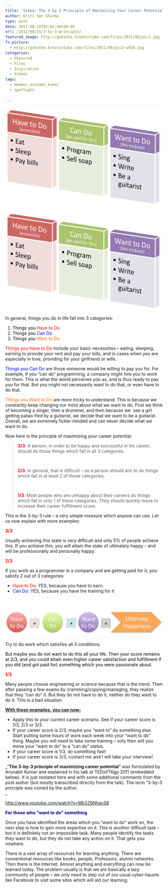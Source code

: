 ```yaml
---
title: 'Video: The 3-by-3 Principle of Maximizing Your Career Potential'
author: Kriti Sen Sharma
type: post
date: 2011-08-15T02:01:44+00:00
url: /2011/08/15/3-by-3-principle/
featured_image: http://gohatke.kreativlabs.com/files/2011/08/pic1.jpg
fs-picture:
  - http://gohatke.kreativlabs.com/files/2011/08/pic2-w450.jpg
categories:
  - Featured
  - Films
  - Inspiration
  - Videos
tags:
  - member_arunabh_kumar
  - spotlight

---
```

![3-by-3 Principle](https://raw.githubusercontent.com/kritisen/gohatke/main/content/images/2011/08/pic1.jpg)

![3-by-3 Principle](https://raw.githubusercontent.com/kritisen/gohatke/main/content/images/2011/08/pic1.jpg)

In general, things you do in life fall into 3 categories:

  1. <span style="color: #ff0000;"><span style="color: #000000;">Things you</span> Have to Do</span>
  2. <span style="color: #0000ff;"><span style="color: #000000;">Things you</span> Can Do</span>
  3. <span style="color: #ff6600;"><span style="color: #000000;">Things you</span> Want to Do</span><span style="color: #ff0000;"><br style="color: #ff6600;" /></span>

<span style="color: #ff0000;">Things you Have to Do</span> include your basic necessities &#8211; eating, sleeping, earning to provide your rent and pay your bills, and in cases when you are especially in love, providing for your girlfriend or wife.

<span style="color: #0000ff;"><!--more--></span>

<span style="color: #0000ff;">Things you Can Do</span> are those someone would be willing to pay you for. For example, if you &#8220;can do&#8221; programming, a company might hire you to work for them. This is what the world perceives you as, and is thus ready to pay you for that. But you might not necessarily want to do that, or even have to do that.

<span style="color: #ff6600;">Things you Want to Do</span> are more tricky to understand. This is because we constantly keep changing our mind about what we want to do. First we think of becoming a singer, then a drummer, and then because we  see a girl getting patao-fied by a guitarist, we decide that we want to be a guitarist. Overall, we are extremely fickle-minded and can never decide what we want to do.

Now here is the principle of maximizing your career potential:

> **<span style="color: #ff0000;">3/3</span>**: A person, in order to be happy and successful in his career, should do those things which fall in all 3 categories.
> 
> &nbsp;
> 
> **<span style="color: #ff0000;">2/3</span>**: In general, that is difficult &#8211; so a person should aim to do things which fall in at least 2 of these categories.
> 
> &nbsp;
> 
> **<span style="color: #ff0000;">1/3</span>**: Most people who are unhappy about their careers do things which fall in only 1 of these categories. They should quickly move to increase their career fulfillment score.

This is the 3-by-3 rule &#8211; a very simple measure which anyone can use. Let us now explain with more examples:

**<span style="color: #ff0000;">3/3</span>**

Usually achieving this state is very difficult and only 5% of people achieve this. If you achieve this, you will attain the state of ultimately happy &#8211; and will be professionally and personally happy.

**<span style="color: #ff0000;">2/3</span>**

If you work as a programmer in a company and are getting paid for it, you satisfy 2 out of 3 categories:

  * <span style="color: #ff0000;">Have to Do</span>: YES, because you have to earn.
  * <span style="color: #0000ff;">Can Do</span>: YES, because you have the training for it

&nbsp;

![3-by3-Rule](https://raw.githubusercontent.com/kritisen/gohatke/main/content/images/2011/08/pic2.jpg) <figcaption id="caption-attachment-90" class="wp-caption-text">Try to do work which satisfies all 3 conditions.</figcaption></figure>

<span style="color: #ff6600;"><span style="color: #000000;">But maybe you do not want to do this all your life. Then your score remains at 2/3, and you could attain even higher career satisfaction and fulfillment if you did (and got paid for) something which you were passionate about.</span></span>

**<span style="color: #ff0000;">1/3</span>**

Many people choose engineering or science because that is the trend. Then after passing a few exams by cramming/copying/managing, they realize that they &#8220;can do&#8221; it. But they do not have to do it, neither do they want to do it. This is a bad situation.

**<span style="text-decoration: underline;">With these examples, you can now:</span>**

  * Apply this to your current career scenario. See if your career score is 1/3, 2/3 or 3/3.
  * If your career score is 2/3, maybe you &#8220;want to&#8221; do something else. Start putting some hours of work each week into your &#8220;want to do&#8221; thing. Maybe you will need to take some training &#8211; only then will you move your &#8220;want to do&#8221; to a &#8220;can do&#8221; status.
  * If your career score is 1/3, do something fast!
  * If your career score is 3/3, contact me and I will take your interview!

_&#8220;**The 3-by-3 principle of maximizing career potential**&#8221; was formulated by Arunabh Kumar and explained in his talk at TEDxIITKgp 2011 (embedded below). It is just restated here and with some additional comments from the post author (but mostly transcribed directly from the talk). The term &#8220;3-by-3 principle was coined by the author.  
_ 

http://www.youtube.com/watch?v=Mb3Z6NhavS8

<span style="color: #000080;"><strong>For those who &#8220;want to do&#8221; something</strong></span>

Once you have identified the areas which you &#8220;want to do&#8221; work on, the next step is how to gain more expertise on it. This is another difficult task &#8211; but it is definitely not an impossible task. Many people identify the tasks they want to do, but they do not take any action on it. That gets you nowhere.

There is a vast array of resources for learning anything. There are conventional resources like books, people, Professors, alumni networks. Then there is the Internet. Almost anything and everything can now be learned today. The problem usually is that we are basically a lazy community of people &#8211; we only need to step out of our usual cyber-haunts like Facebook to visit some sites which will aid our learning.

 [1]: http://gohatke.kreativlabs.com/files/2011/08/pic1.jpg
 [2]: http://gohatke.kreativlabs.com/files/2011/08/pic2.jpg
